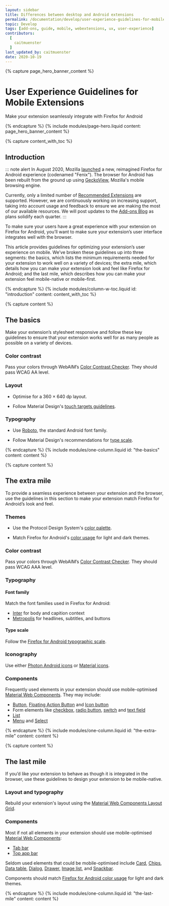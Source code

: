 ```yaml
---
layout: sidebar
title: Differences between desktop and Android extensions
permalink: /documentation/develop/user-experience-guidelines-for-mobile-extensions/
topic: Develop
tags: [add-ons, guide, mobile, webextensions, ux, user-experience]
contributors:
  [
    caitmuenster
  ]
last_updated_by: caitmuenster
date: 2020-10-19
---
```


<!-- Page Hero Banner -->

{% capture page_hero_banner_content %}

# User Experience Guidelines for Mobile Extensions
Make your extension seamlessly integrate with Firefox for Android

{% endcapture %}
{% include modules/page-hero.liquid
  content: page_hero_banner_content
%}

<!-- END: Page Hero Banner -->

<!-- Content with Table of Contents Module -->

{% capture content_with_toc %}

## Introduction

::: note alert
In August 2020, Mozilla [launched](https://blog.mozilla.org/blog/2020/08/25/introducing-a-new-firefox-for-android-experience/) a new, reimagined Firefox for Android experience (codenamed "Fenix"). The  browser for Android has been rebuilt from the ground up using [GeckoView](https://mozilla.github.io/geckoview/), Mozilla's mobile browsing engine.

Currently, only a limited number of [Recommended Extensions](https://support.mozilla.org/kb/recommended-extensions-program?utm_source=extensionworkshop.com&utm_medium=dev-article&utm_content=developing-extensions-for-firefox-for-android) are supported. However, we are continuously working on increasing support, taking into account usage and feedback to ensure we are making the most of our available resources. We will post updates to the [Add-ons Blog](https://blog.mozilla.org/addons/category/mobile?utm_source=extensionworkshop.com&utm_medium=dev-article&utm_content=differences-between-desktop-and-android-extensions) as plans solidify each quarter.
:::

To make sure your users have a great experience with your extension on Firefox for Android, you’ll want to make sure your extension’s user interface integrates well with the browser.

This article provides guidelines for optimizing your extension’s user experience on mobile. We’ve broken these guidelines up into three segments: the basics, which lists the minimum requirements needed for your extension to work well on a variety of devices; the extra mile, which details how you can make your extension look and feel like Firefox for Android; and the last mile, which describes how you can make your extension feel mobile-native or mobile-first.

{% endcapture %}
{% include modules/column-w-toc.liquid
  id: "introduction"
  content: content_with_toc
%}

<!-- END: Content with Table of Contents -->

<!-- Single Column Body Module -->

{% capture content %}

## The basics
Make your extension’s stylesheet responsive and follow these key guidelines to ensure that your extension works well for as many people as possible on a variety of devices.

### Color contrast

Pass your colors through WebAIM’s [Color Contrast Checker][color-contrast-link]. They should pass WCAG AA level.

### Layout

- Optimise for a 360 × 640 dp layout.

- Follow Material Design's [touch targets guidelines](https://material.io/design/usability/accessibility.html#layout-and-typography).

### Typography

- Use [Roboto](https://fonts.google.com/specimen/Roboto), the standard Android font family.

- Follow Material Design's recommendations for [type scale](https://material.io/).

{% endcapture %}
{% include modules/one-column.liquid
    id: "the-basics"
    content: content
%}

<!-- END: Single Column Body Module -->

<!-- Single Column Body Module -->

{% capture content %}

## The extra mile

To provide a seamless experience between your extension and the browser, use the guidelines in this section to make your extension match Firefox for Android’s look and feel.

### Themes

- Use the Protocol Design System's [color palette](https://protocol.mozilla.org/fundamentals/color.html).

- Match Firefox for Android's [color usage][figma-link] for light and dark themes.

### Color contrast

Pass your colors through WebAIM’s [Color Contrast Checker][color-contrast-link]. They should pass WCAG AAA level.

### Typography

#### Font family

Match the font families used in Firefox for Android:

- [Inter](https://fonts.google.com/specimen/Inter) for body and capition context
- [Metropolis](https://www.1001fonts.com/metropolis-font.html) for headlines, subtitles, and buttons

#### Type scale

Follow the [Firefox for Android typographic scale](https://www.figma.com/proto/TebIgESfWmQkMcEmwNaYZl/Android?node-id=0%3A806&viewport=115%2C161%2C0.5&scaling=min-zoom).

### Iconography

Use either [Photon Android icons](https://design.firefox.com/icons/viewer/) or [Material icons](https://material.io/resources/icons/).

### Components

Frequently used elements in your extension should use mobile-optimised [Material Web Components][material-ui-component-link]. They may include:

- [Button](https://material-components.github.io/material-components-web-catalog/#/component/button), [Floating Action Button](https://material-components.github.io/material-components-web-catalog/#/component/fab) and [Icon button](https://material-components.github.io/material-components-web-catalog/#/component/icon-button)
- Form elements like [checkbox](https://material-components.github.io/material-components-web-catalog/#/component/checkbox), [radio button](https://material-components.github.io/material-components-web-catalog/#/component/radio), [switch](https://material-components.github.io/material-components-web-catalog/#/component/switch) and [text field](https://material-components.github.io/material-components-web-catalog/#/component/text-field)
- [List](https://material-components.github.io/material-components-web-catalog/#/component/list)
- [Menu](https://material-components.github.io/material-components-web-catalog/#/component/menu) and [Select](https://material-components.github.io/material-components-web-catalog/#/component/select)


{% endcapture %}
{% include modules/one-column.liquid
    id: "the-extra-mile"
    content: content
%}

<!-- END: Single Column Body Module -->

<!-- Single Column Body Module -->

{% capture content %}

## The last mile

If you’d like your extension to behave as though it is integrated in the browser, use these guidelines to design your extension to be mobile-native.

### Layout and typography

Rebuild your extension's layout using the [Material Web Components Layout Grid](https://material-components.github.io/material-components-web-catalog/#/component/layout-grid).

### Components

Most if not all elements in your extension should use mobile-optimised [Material Web Components][material-ui-component-link]:
- [Tab bar](https://material-components.github.io/material-components-web-catalog/#/component/tabs)
- [Top app bar](https://material-components.github.io/material-components-web-catalog/#/component/top-app-bar)

Seldom used elements that could be mobile-optimised include [Card](https://material-components.github.io/material-components-web-catalog/#/component/card), [Chips](https://material-components.github.io/material-components-web-catalog/#/component/chips), [Data table](https://material-components.github.io/material-components-web-catalog/#/component/data-table), [Dialog](https://material-components.github.io/material-components-web-catalog/#/component/dialog), [Drawer](https://material-components.github.io/material-components-web-catalog/#/component/drawer), [Image list](https://material-components.github.io/material-components-web-catalog/#/component/image-list), and [Snackbar](https://material-components.github.io/material-components-web-catalog/#/component/snackbar).

Components should match [Firefox for Android color usage][figma-link] for light and dark themes.

{% endcapture %}
{% include modules/one-column.liquid
    id: "the-last-mile"
    content: content
%}

<!-- END: Single Column Body Module -->

[color-contrast-link]:https://webaim.org/resources/contrastchecker/
[figma-link]:https://www.figma.com/proto/TebIgESfWmQkMcEmwNaYZl/Android?node-id=0%3A498&viewport=-4823%2C213%2C0.5&scaling=min-zoom&hide-ui=1
[material-ui-component-link]:https://material-components.github.io/material-components-web-catalog/